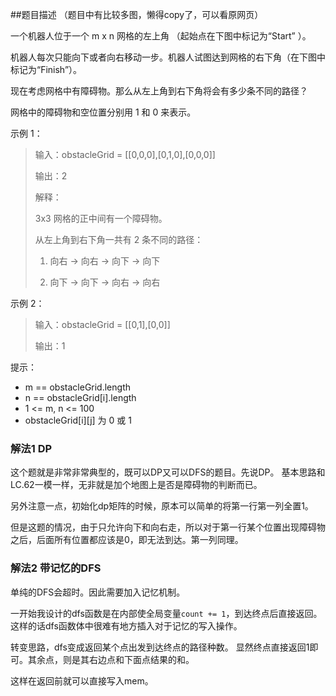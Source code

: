 ##题目描述
（题目中有比较多图，懒得copy了，可以看原网页）

一个机器人位于一个 m x n 网格的左上角 （起始点在下图中标记为“Start” ）。

机器人每次只能向下或者向右移动一步。机器人试图达到网格的右下角（在下图中标记为“Finish”）。

现在考虑网格中有障碍物。那么从左上角到右下角将会有多少条不同的路径？

网格中的障碍物和空位置分别用 1 和 0 来表示。

示例 1：
>输入：obstacleGrid = [[0,0,0],[0,1,0],[0,0,0]]
>
>输出：2
>
>解释：
>
>3x3 网格的正中间有一个障碍物。
>
>从左上角到右下角一共有 2 条不同的路径：
>
>1. 向右 -> 向右 -> 向下 -> 向下
>
>2. 向下 -> 向下 -> 向右 -> 向右

示例 2：
>输入：obstacleGrid = [[0,1],[0,0]]
>
>输出：1
 

提示：
- m == obstacleGrid.length
- n == obstacleGrid[i].length
- 1 <= m, n <= 100
- obstacleGrid[i][j] 为 0 或 1

### 解法1 DP
这个题就是非常非常典型的，既可以DP又可以DFS的题目。先说DP。
基本思路和LC.62一模一样，无非就是加个地图上是否是障碍物的判断而已。

另外注意一点，初始化dp矩阵的时候，原本可以简单的将第一行第一列全置1。

但是这题的情况，由于只允许向下和向右走，所以对于第一行某个位置出现障碍物之后，后面所有位置都应该是0，即无法到达。第一列同理。

### 解法2 带记忆的DFS
单纯的DFS会超时。因此需要加入记忆机制。

一开始我设计的dfs函数是在内部使全局变量`count += 1`，到达终点后直接返回。
这样的话dfs函数体中很难有地方插入对于记忆的写入操作。

转变思路，dfs变成返回某个点出发到达终点的路径种数。
显然终点直接返回1即可。其余点，则是其右边点和下面点结果的和。

这样在返回前就可以直接写入mem。